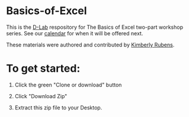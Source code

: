 # Basics-of-Excel

This is the [D-Lab](http://dlab.berkeley.edu/) respository for The Basics of Excel two-part workshop series. See our [calendar](http://dlab.berkeley.edu/calendar-node-field-date) for when it will be offered next.  

These materials were authored and contributed by [Kimberly Rubens](http://dlab.berkeley.edu/consultation/kimberly-rubens).  

# To get started: 
1. Click the green "Clone or download" button

2. Click "Download Zip"

3. Extract this zip file to your Desktop.
